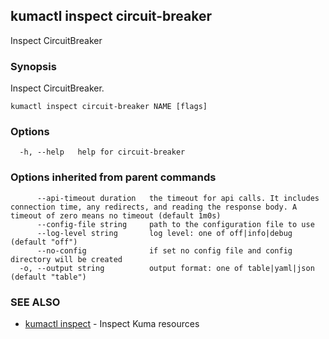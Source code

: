 ---
---
## kumactl inspect circuit-breaker

Inspect CircuitBreaker

### Synopsis

Inspect CircuitBreaker.

```
kumactl inspect circuit-breaker NAME [flags]
```

### Options

```
  -h, --help   help for circuit-breaker
```

### Options inherited from parent commands

```
      --api-timeout duration   the timeout for api calls. It includes connection time, any redirects, and reading the response body. A timeout of zero means no timeout (default 1m0s)
      --config-file string     path to the configuration file to use
      --log-level string       log level: one of off|info|debug (default "off")
      --no-config              if set no config file and config directory will be created
  -o, --output string          output format: one of table|yaml|json (default "table")
```

### SEE ALSO

* [kumactl inspect](kumactl_inspect)	 - Inspect Kuma resources

